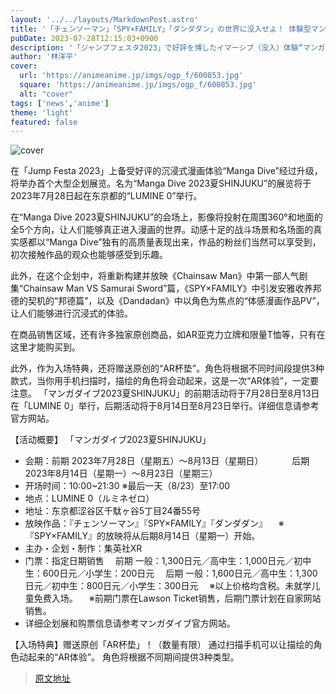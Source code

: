 ```yaml
---
layout: '../../layouts/MarkdownPost.astro'
title: '「チェンソーマン」「SPY×FAMILY」「ダンダダン」の世界に没入せよ！ 体験型マンガ展「マンガダイブ」開催'
pubDate: 2023-07-28T12:15:03+0900
description: '「ジャンプフェスタ2023」で好評を博したイマーシブ（没入）体験“マンガダイブ”が、パワーアップして初の大型企画展を開催。「マンガダイブ2023夏SHINJUKU」と銘打ち、2023年7月28日より東京都「LUMINE 0」にて展開される。'
author: '林洋平'
cover:
  url: 'https://animeanime.jp/imgs/ogp_f/600853.jpg'
  square: 'https://animeanime.jp/imgs/ogp_f/600853.jpg'
  alt: "cover"
tags: ['news','anime']
theme: 'light'
featured: false
---
```


![cover](https://animeanime.jp/imgs/ogp_f/600853.jpg)

在「Jump Festa 2023」上备受好评的沉浸式漫画体验“Manga Dive”经过升级，将举办首个大型企划展览。名为“Manga Dive 2023夏SHINJUKU”的展览将于2023年7月28日起在东京都的“LUMINE 0”举行。

在“Manga Dive 2023夏SHINJUKU”的会场上，影像将投射在周围360°和地面的全5个方向，让人们能够真正进入漫画的世界。动感十足的战斗场景和名场面的真实感都以“Manga Dive”独有的高质量表现出来，作品的粉丝们当然可以享受到，初次接触作品的观众也能够感受到乐趣。

此外，在这个企划中，将重新构建并放映《Chainsaw Man》中第一部人气剧集“Chainsaw Man VS Samurai Sword”篇，《SPY×FAMILY》中引发安雅收养邦德的契机的“邦德篇”，以及《Dandadan》中以角色为焦点的“体感漫画作品PV”，让人们能够进行沉浸式的体验。

在商品销售区域，还有许多独家原创商品，如AR亚克力立牌和限量T恤等，只有在这里才能购买到。

此外，作为入场特典，还将赠送原创的“AR杯垫”。角色将根据不同时间段提供3种款式，当你用手机扫描时，描绘的角色将会动起来，这是一次“AR体验”，一定要注意。
「マンガダイブ2023夏SHINJUKU」的前期活动将于7月28日至8月13日在「LUMINE 0」举行，后期活动将于8月14日至8月23日举行。详细信息请参考官方网站。

【活动概要】
「マンガダイブ2023夏SHINJUKU」
- 会期：前期 2023年7月28日（星期五）～8月13日（星期日）
　　　后期 2023年8月14日（星期一）～8月23日（星期三）
- 开场时间：10:00~21:30 ※最后一天（8/23）至17:00
- 地点：LUMINE 0（ルミネゼロ）
- 地址：东京都涩谷区千駄ヶ谷5丁目24番55号
- 放映作品：『チェンソーマン』『SPY×FAMILY』『ダンダダン』
　※『SPY×FAMILY』的放映将从后期8月14日（星期一）开始。
- 主办・企划・制作：集英社XR
- 门票：指定日期销售
　前期 一般：1,300日元／高中生：1,000日元／初中生：600日元／小学生：200日元
　后期 一般：1,600日元／高中生：1,300日元／初中生：800日元／小学生：300日元
　※以上价格均含税。未就学儿童免费入场。
　※前期门票在Lawson Ticket销售，后期门票计划在自家网站销售。
- 详细企划展和购票信息请参考マンガダイブ官方网站。

【入场特典】赠送原创「AR杯垫」！（数量有限）
通过扫描手机可以让描绘的角色动起来的“AR体验”。
角色将根据不同期间提供3种类型。

>[原文地址](https://animeanime.jp/article/2023/07/28/78885.html)  